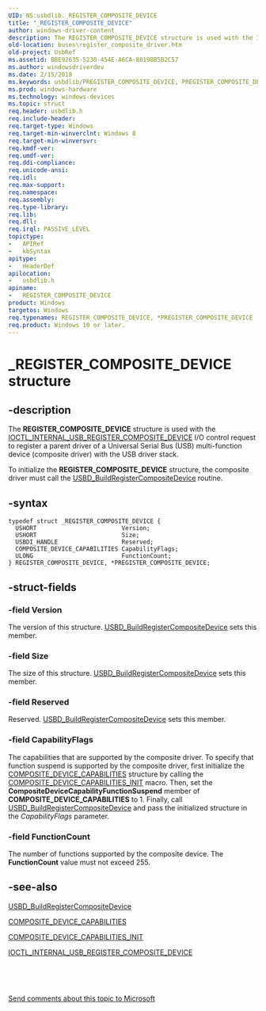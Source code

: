 ```yaml
---
UID: NS:usbdlib._REGISTER_COMPOSITE_DEVICE
title: "_REGISTER_COMPOSITE_DEVICE"
author: windows-driver-content
description: The REGISTER_COMPOSITE_DEVICE structure is used with the IOCTL_INTERNAL_USB_REGISTER_COMPOSITE_DEVICE I/O control request to register a parent driver of a Universal Serial Bus (USB) multi-function device (composite driver) with the USB driver stack.
old-location: buses\register_composite_driver.htm
old-project: UsbRef
ms.assetid: BBE92635-5230-454E-A6CA-80198B5B2C57
ms.author: windowsdriverdev
ms.date: 2/15/2018
ms.keywords: usbdlib/PREGISTER_COMPOSITE_DEVICE, PREGISTER_COMPOSITE_DEVICE, usbdlib/REGISTER_COMPOSITE_DEVICE, *PREGISTER_COMPOSITE_DEVICE, _REGISTER_COMPOSITE_DEVICE, REGISTER_COMPOSITE_DEVICE, PREGISTER_COMPOSITE_DEVICE structure pointer [Buses], REGISTER_COMPOSITE_DEVICE structure [Buses], buses.register_composite_driver
ms.prod: windows-hardware
ms.technology: windows-devices
ms.topic: struct
req.header: usbdlib.h
req.include-header: 
req.target-type: Windows
req.target-min-winverclnt: Windows 8
req.target-min-winversvr: 
req.kmdf-ver: 
req.umdf-ver: 
req.ddi-compliance: 
req.unicode-ansi: 
req.idl: 
req.max-support: 
req.namespace: 
req.assembly: 
req.type-library: 
req.lib: 
req.dll: 
req.irql: PASSIVE_LEVEL
topictype:
-	APIRef
-	kbSyntax
apitype:
-	HeaderDef
apilocation:
-	usbdlib.h
apiname:
-	REGISTER_COMPOSITE_DEVICE
product: Windows
targetos: Windows
req.typenames: REGISTER_COMPOSITE_DEVICE, *PREGISTER_COMPOSITE_DEVICE
req.product: Windows 10 or later.
---
```


# _REGISTER_COMPOSITE_DEVICE structure


## -description


The <b>REGISTER_COMPOSITE_DEVICE</b> structure is used with the <a href="..\usbioctl\ni-usbioctl-ioctl_internal_usb_register_composite_device.md">IOCTL_INTERNAL_USB_REGISTER_COMPOSITE_DEVICE</a> I/O control request to register a  parent driver of a Universal Serial Bus (USB) multi-function device (composite driver)  with the USB driver stack. 

To initialize the <b>REGISTER_COMPOSITE_DEVICE</b> structure, the composite driver must call the <a href="..\usbdlib\nf-usbdlib-usbd_buildregistercompositedevice.md">USBD_BuildRegisterCompositeDevice</a> routine.


## -syntax


````
typedef struct _REGISTER_COMPOSITE_DEVICE {
  USHORT                        Version;
  USHORT                        Size;
  USBDI_HANDLE                  Reserved;
  COMPOSITE_DEVICE_CAPABILITIES CapabilityFlags;
  ULONG                         FunctionCount;
} REGISTER_COMPOSITE_DEVICE, *PREGISTER_COMPOSITE_DEVICE;
````


## -struct-fields




### -field Version

The version of this structure. <a href="..\usbdlib\nf-usbdlib-usbd_buildregistercompositedevice.md">USBD_BuildRegisterCompositeDevice</a> sets this  member.


### -field Size

The size of this structure. <a href="..\usbdlib\nf-usbdlib-usbd_buildregistercompositedevice.md">USBD_BuildRegisterCompositeDevice</a> sets this  member.


### -field Reserved

Reserved. <a href="..\usbdlib\nf-usbdlib-usbd_buildregistercompositedevice.md">USBD_BuildRegisterCompositeDevice</a> sets this  member.


### -field CapabilityFlags

The capabilities that are supported by the composite driver.
To specify that function suspend is supported by the composite driver, first initialize the <a href="..\usbdlib\ns-usbdlib-_composite_device_capabilities.md">COMPOSITE_DEVICE_CAPABILITIES</a> structure by calling the <a href="..\usbdlib\nf-usbdlib-composite_device_capabilities_init.md">COMPOSITE_DEVICE_CAPABILITIES_INIT</a> macro. Then, set the <b>CompositeDeviceCapabilityFunctionSuspend</b>
member of <b>COMPOSITE_DEVICE_CAPABILITIES</b> to 1. Finally, call <a href="..\usbdlib\nf-usbdlib-usbd_buildregistercompositedevice.md">USBD_BuildRegisterCompositeDevice</a> and pass the initialized structure in the  <i>CapabilityFlags</i> parameter.


### -field FunctionCount

The number of functions supported by the composite device. The <b>FunctionCount</b> value must not exceed 255.


## -see-also

<a href="..\usbdlib\nf-usbdlib-usbd_buildregistercompositedevice.md">USBD_BuildRegisterCompositeDevice</a>



<a href="..\usbdlib\ns-usbdlib-_composite_device_capabilities.md">COMPOSITE_DEVICE_CAPABILITIES</a>



<a href="..\usbdlib\nf-usbdlib-composite_device_capabilities_init.md">COMPOSITE_DEVICE_CAPABILITIES_INIT</a>



<a href="..\usbioctl\ni-usbioctl-ioctl_internal_usb_register_composite_device.md">IOCTL_INTERNAL_USB_REGISTER_COMPOSITE_DEVICE</a>



 

 

<a href="mailto:wsddocfb@microsoft.com?subject=Documentation%20feedback [UsbRef\buses]:%20REGISTER_COMPOSITE_DEVICE structure%20 RELEASE:%20(2/15/2018)&amp;body=%0A%0APRIVACY STATEMENT%0A%0AWe use your feedback to improve the documentation. We don't use your email address for any other purpose, and we'll remove your email address from our system after the issue that you're reporting is fixed. While we're working to fix this issue, we might send you an email message to ask for more info. Later, we might also send you an email message to let you know that we've addressed your feedback.%0A%0AFor more info about Microsoft's privacy policy, see http://privacy.microsoft.com/en-us/default.aspx." title="Send comments about this topic to Microsoft">Send comments about this topic to Microsoft</a>

